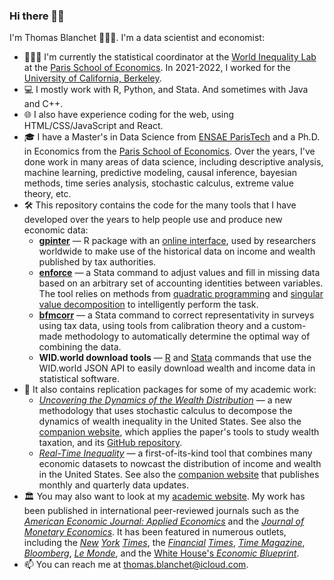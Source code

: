 ### Hi there 👋🏻

I'm Thomas Blanchet 🧔🏼‍♂️. I'm a data scientist and economist:

- 👨🏼‍💻 I'm currently the statistical coordinator at the [World Inequality Lab](https://wid.world/) at the [Paris School of Economics](https://www.parisschoolofeconomics.eu/en/). In 2021-2022, I worked for the [University of California, Berkeley](https://www.berkeley.edu/).
- 💻 I mostly work with R, Python, and Stata. And sometimes with Java and C++.
- 🌐 I also have experience coding for the web, using HTML/CSS/JavaScript and React.
- 🎓 I have a Master's in Data Science from [ENSAE ParisTech](https://www.ensae.fr/en) and a Ph.D. in Economics from the [Paris School of Economics](https://www.parisschoolofeconomics.eu/en/). Over the years, I've done work in many areas of data science, including descriptive analysis, machine learning, predictive modeling, causal inference, bayesian methods, time series analysis, stochastic calculus, extreme value theory, etc.
- 🛠 This repository contains the code for the many tools that I have developed over the years to help people use and produce new economic data:
  - [**gpinter**](https://github.com/thomasblanchet/gpinter) — R package with an [online interface](https://wid.world/gpinter), used by researchers worldwide to make use of the historical data on income and wealth published by tax authorities.
  - [**enforce**](https://github.com/thomasblanchet/enforce) — a Stata command to adjust values and fill in missing data based on an arbitrary set of accounting identities between variables. The tool relies on methods from [quadratic programming](https://en.wikipedia.org/wiki/Quadratic_programming) and [singular value decomposition](https://en.wikipedia.org/wiki/Singular_value_decomposition) to intelligently perform the task.
  - [**bfmcorr**](https://github.com/thomasblanchet/bfmcorr) — a Stata command to correct representativity in surveys using tax data, using tools from calibration theory and a custom-made methodology to automatically determine the optimal way of combining the data.
  - **WID.world download tools** — [R](https://github.com/WIDworld/wid-r-tool) and [Stata](https://github.com/WIDworld/wid-stata-tool) commands that use the WID.world JSON API to easily download wealth and income data in statistical software.
- 📖 It also contains replication packages for some of my academic work:
  - [*Uncovering the Dynamics of the Wealth Distribution*](https://github.com/thomasblanchet/uncovering-wealth-dynamics) — a new methodology that uses stochastic calculus to decompose the dynamics of wealth inequality in the United States. See also the [companion website](https://thomasblanchet.github.io/wealth-tax/), which applies the paper's tools to study wealth taxation, and its [GitHub repository](https://github.com/thomasblanchet/long-run-wealth-tax-simulator).
  - [*Real-Time Inequality*](https://github.com/thomasblanchet/real-time-inequality) — a first-of-its-kind tool that combines many economic datasets to nowcast the distribution of income and wealth in the United States. See also the [companion website](https://realtimeinequality.org/) that publishes monthly and quarterly data updates.
- 🏛 You may also want to look at my [academic website](https://www.thomasblanchet.com/). My work has been published in international peer-reviewed journals such as the [*American Economic Journal: Applied Economics*](https://www.aeaweb.org/articles?id=10.1257/app.20200703) and the [*Journal of Monetary Economics*](https://www.sciencedirect.com/journal/journal-of-monetary-economics). It has been featured in numerous outlets, including the [*New*](https://www.nytimes.com/2022/02/04/opinion/income-wealth-inequality-pandemic.html) [*York*](https://www.nytimes.com/2022/09/05/opinion/has-bidenomics-been-good-for-workers.html) [*Times*](https://www.nytimes.com/2022/02/02/opinion/inequality-wealth-pandemic.html), the [*Financial*](https://www.ft.com/content/66986afb-1ce5-4123-8ce7-676414d68b88) [*Times*](https://www.ft.com/content/4ef7b341-4ce4-4115-bd9c-1338086e426a), [*Time Magazine*](https://time.com/6143809/theres-a-new-way-to-watch-the-widening-income-gap-in-almost-real-time/), [*Bloomberg*](https://www.bloomberg.com/news/articles/2022-08-01/us-inequality-in-recession-there-s-new-tool-to-see-economy-going-off-the-rails), [*Le Monde*](https://www.lemonde.fr/economie/article/2019/04/02/inegalites-les-ecarts-de-revenus-ont-augmente-partout-en-europe_5444517_3234.html), and the [White House's *Economic Blueprint*](https://www.whitehouse.gov/wp-content/uploads/2022/09/Biden-Economic-Blueprint-Report-720PM-MASTER-DOC.pdf).
- 📫 You can reach me at <thomas.blanchet@icloud.com>.
